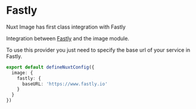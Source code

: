 # Fastly

Nuxt Image has first class integration with Fastly

Integration between [Fastly](https://docs.fastly.com/en/guides/image-optimization-api) and the image module.

To use this provider you just need to specify the base url of your service in Fastly.

```ts [nuxt.config.ts]
export default defineNuxtConfig({
  image: {
    fastly: {
      baseURL: 'https://www.fastly.io'
    }
  }
})
```

